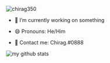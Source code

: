 <p align="left"> <img src="https://komarev.com/ghpvc/?username=chirag350" alt="chirag350" /> </p>

- 🐶 I’m currently working on something

- 😄 Pronouns: He/Him

- 💬 Contact me: Chirag.#0888

![my github stats](https://github-readme-stats.vercel.app/api?username=chirag350&hide=[])
